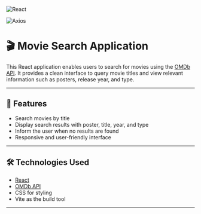 ![React](https://img.shields.io/badge/React-Frontend-blue)

![Axios](https://img.shields.io/badge/Axios-HTTP%20Client-lightgrey)

# 🎬 Movie Search Application

This React application enables users to search for movies using the [OMDb API](http://www.omdbapi.com/). It provides a clean interface to query movie titles and view relevant information such as posters, release year, and type.

---

## 🚀 Features

- Search movies by title
- Display search results with poster, title, year, and type
- Inform the user when no results are found
- Responsive and user-friendly interface

---

## 🛠️ Technologies Used

- [React](https://reactjs.org/)
- [OMDb API](https://www.omdbapi.com/)
- CSS for styling
- Vite as the build tool

---

